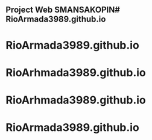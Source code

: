 ## Project Web SMANSAKOPIN# RioArmada3989.github.io
# RioArmada3989.github.io
# RioArhmada3989.github.io
# RioArhmada3989.github.io
# RioArmada3989.github.io
